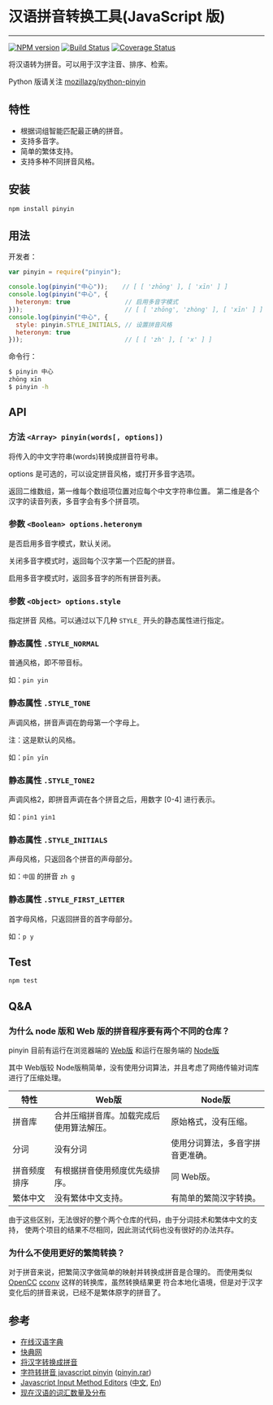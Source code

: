 
# 汉语拼音转换工具(JavaScript 版)

----

[![NPM version](https://badge.fury.io/js/pinyin.png)](http://badge.fury.io/js/pinyin)
[![Build Status](https://secure.travis-ci.org/hotoo/node-pinyin.png?branch=master)](https://travis-ci.org/hotoo/node-pinyin)
[![Coverage Status](https://coveralls.io/repos/hotoo/node-pinyin/badge.png?branch=master)](https://coveralls.io/r/hotoo/node-pinyin)


将汉语转为拼音。可以用于汉字注音、排序、检索。

Python 版请关注 [mozillazg/python-pinyin](https://github.com/mozillazg/python-pinyin)

## 特性

* 根据词组智能匹配最正确的拼音。
* 支持多音字。
* 简单的繁体支持。
* 支持多种不同拼音风格。

## 安装

```
npm install pinyin
```

## 用法

开发者：

```js
var pinyin = require("pinyin");

console.log(pinyin("中心"));    // [ [ 'zhōng' ], [ 'xīn' ] ]
console.log(pinyin("中心", {
  heteronym: true               // 启用多音字模式
}));                            // [ [ 'zhōng', 'zhòng' ], [ 'xīn' ] ]
console.log(pinyin("中心", {
  style: pinyin.STYLE_INITIALS, // 设置拼音风格
  heteronym: true
}));                            // [ [ 'zh' ], [ 'x' ] ]
```

命令行：

```sh
$ pinyin 中心
zhōng xīn
$ pinyin -h
```

## API

### 方法 `<Array> pinyin(words[, options])`

将传入的中文字符串(words)转换成拼音符号串。

options 是可选的，可以设定拼音风格，或打开多音字选项。

返回二维数组，第一维每个数组项位置对应每个中文字符串位置。
第二维是各个汉字的读音列表，多音字会有多个拼音项。

### 参数 `<Boolean> options.heteronym`

是否启用多音字模式，默认关闭。

关闭多音字模式时，返回每个汉字第一个匹配的拼音。

启用多音字模式时，返回多音字的所有拼音列表。

### 参数 `<Object> options.style`

指定拼音 风格。可以通过以下几种 `STYLE_` 开头的静态属性进行指定。

### 静态属性 `.STYLE_NORMAL`

普通风格，即不带音标。

如：`pin yin`

### 静态属性 `.STYLE_TONE`

声调风格，拼音声调在韵母第一个字母上。

注：这是默认的风格。

如：`pīn yīn`

### 静态属性 `.STYLE_TONE2`

声调风格2，即拼音声调在各个拼音之后，用数字 [0-4] 进行表示。

如：`pin1 yin1`

### 静态属性 `.STYLE_INITIALS`

声母风格，只返回各个拼音的声母部分。

如：`中国` 的拼音 `zh g`

### 静态属性 `.STYLE_FIRST_LETTER`

首字母风格，只返回拼音的首字母部分。

如：`p y`


## Test

```sh
npm test
```

## Q&A

### 为什么 node 版和 Web 版的拼音程序要有两个不同的仓库？

pinyin 目前有运行在浏览器端的 [Web版](https://github.com/hotoo/pinyin.js)
和运行在服务端的 [Node版](https://github.com/hotoo/node-pinyin)

其中 Web版较 Node版稍简单，没有使用分词算法，并且考虑了网络传输对词库进行了压缩处理。

| 特性         | Web版                                    | Node版                           |
|--------------|------------------------------------------|----------------------------------|
| 拼音库       | 合并压缩拼音库。加载完成后使用算法解压。 | 原始格式，没有压缩。             |
| 分词         | 没有分词                                 | 使用分词算法，多音字拼音更准确。 |
| 拼音频度排序 | 有根据拼音使用频度优先级排序。           | 同 Web版。                       |
| 繁体中文     | 没有繁体中文支持。                       | 有简单的繁简汉字转换。           |

由于这些区别，无法很好的整个两个仓库的代码，由于分词技术和繁体中文的支持，
使两个项目的结果不尽相同，因此测试代码也没有很好的办法共存。

### 为什么不使用更好的繁简转换？

对于拼音来说，把繁简汉字做简单的映射并转换成拼音是合理的。
而使用类似 [OpenCC](https://github.com/BYVoid/OpenCC)
[cconv](https://code.google.com/p/cconv/) 这样的转换库，虽然转换结果更
符合本地化语境，但是对于汉字变化后的拼音来说，已经不是繁体原字的拼音了。


## 参考

* [在线汉语字典](http://zi.artx.cn/zi/)
* [快典网](http://py.kdd.cc/)
* [将汉字转换成拼音](https://code.google.com/p/chinese-character-2-pinyin/)
* [字符转拼音 javascript pinyin](http://www.cnblogs.com/jinweijie/archive/2008/02/03/1063289.html)
  ([pinyin.rar](http://cid-80b2ed83de3c7c17.skydrive.live.com/self.aspx/Code/pinyin.rar))
* [Javascript Input Method Editors](http://jsime.sourceforge.net/) ([中文](http://leen.name/ime/pinyin.html), [En](http://leen.name/ime/english.html))
* [现在汉语的词汇数量及分布](http://blog.cathayan.org/item/1593)
